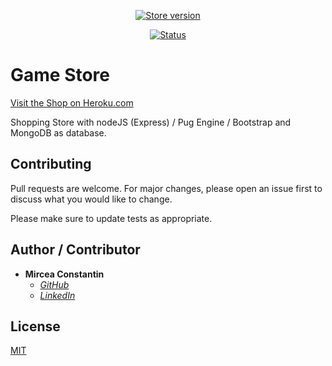 <p align="center">
  <a href="https://store-games.herokuapp.com/" target="_blank">
    <img src="https://img.shields.io/badge/Game%20Store-2.0.0-red.svg?style=for-the-badge" alt="Store version">
  </a>
</p>
<p align="center">
   <a href="https://store-games.herokuapp.com/" target="_blank">
    <img src="https://img.shields.io/badge/Status-Online-green.svg?style=for-the-badge" alt="Status">
   </a>  
</p>
 

# Game Store
[Visit the Shop on Heroku.com](https://floating-garden-10269.herokuapp.com/)

Shopping Store with nodeJS (Express) / Pug Engine / Bootstrap and MongoDB as database.

## Contributing
Pull requests are welcome. For major changes, please open an issue first to discuss what you would like to change.

Please make sure to update tests as appropriate.

## Author / Contributor
-   **Mircea Constantin**
    - *[GitHub](https://github.com/MirceaConstantin)*
    - *[LinkedIn](https://www.linkedin.com/in/constantin-m-b6b602125/)*

## License
[MIT](https://choosealicense.com/licenses/mit/)

